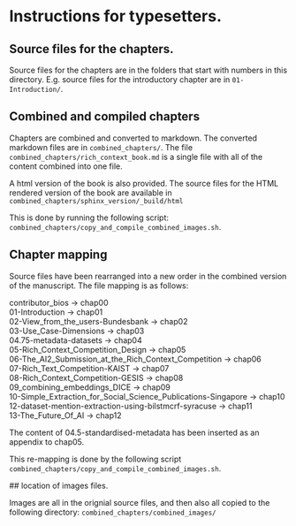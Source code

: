 # Instructions for typesetters. 


## Source files for the chapters. 

Source files for the chapters are in the folders that start with numbers in this directory. E.g. source files for the introductory chapter are in `01-Introduction/`. 


## Combined and compiled chapters 

Chapters are combined and converted to markdown. The converted markdown files are in `combined_chapters/`. The file `combined_chapters/rich_context_book.md` is a single file with all of the content combined into one file. 

A html version of the book is also provided. The source files for the HTML rendered version of the book are available in `combined_chapters/sphinx_version/_build/html`  

This is done by running the following script: `combined_chapters/copy_and_compile_combined_images.sh`. 

	

## Chapter mapping

Source files have been rearranged into a new order in the combined version of the manuscript. The file mapping is as follows: 

contributor_bios -> chap00   
01-Introduction -> chap01    
02-View_from_the_users-Bundesbank -> chap02  
03-Use_Case-Dimensions -> chap03   
04.75-metadata-datasets -> chap04   
05-Rich_Context_Competition_Design -> chap05   
06-The_AI2_Submission_at_the_Rich_Context_Competition -> chap06   
07-Rich_Text_Competition-KAIST -> chap07   
08-Rich_Context_Competition-GESIS -> chap08   
09_combining_embeddings_DICE -> chap09   
10-Simple_Extraction_for_Social_Science_Publications-Singapore -> chap10  
12-dataset-mention-extraction-using-bilstmcrf-syracuse -> chap11   
13-The_Future_Of_AI -> chap12   

The content of 04.5-standardised-metadata has been inserted as an appendix to chap05. 

This re-mapping is done by the following script `combined_chapters/copy_and_compile_combined_images.sh`.  



## location of images files. 

Images are all in the orignial source files, and then also all copied to the following directory: `combined_chapters/combined_images/`